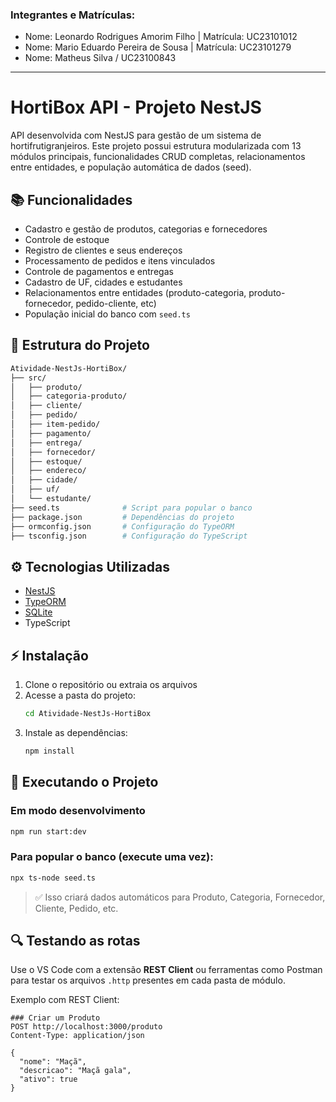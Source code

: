 ### Integrantes e Matrículas:
- Nome: Leonardo Rodrigues Amorim Filho | Matrícula: UC23101012
- Nome: Mario Eduardo Pereira de Sousa | Matrícula: UC23101279
- Nome: Matheus Silva / UC23100843
  

---
# HortiBox API - Projeto NestJS

API desenvolvida com NestJS para gestão de um sistema de hortifrutigranjeiros. Este projeto possui estrutura modularizada com 13 módulos principais, funcionalidades CRUD completas, relacionamentos entre entidades, e população automática de dados (seed).

## 📚 Funcionalidades

- Cadastro e gestão de produtos, categorias e fornecedores
- Controle de estoque
- Registro de clientes e seus endereços
- Processamento de pedidos e itens vinculados
- Controle de pagamentos e entregas
- Cadastro de UF, cidades e estudantes
- Relacionamentos entre entidades (produto-categoria, produto-fornecedor, pedido-cliente, etc)
- População inicial do banco com `seed.ts`

## 📁 Estrutura do Projeto

```bash
Atividade-NestJs-HortiBox/
├── src/
│   ├── produto/
│   ├── categoria-produto/
│   ├── cliente/
│   ├── pedido/
│   ├── item-pedido/
│   ├── pagamento/
│   ├── entrega/
│   ├── fornecedor/
│   ├── estoque/
│   ├── endereco/
│   ├── cidade/
│   ├── uf/
│   └── estudante/
├── seed.ts              # Script para popular o banco
├── package.json         # Dependências do projeto
├── ormconfig.json       # Configuração do TypeORM
├── tsconfig.json        # Configuração do TypeScript
```

## ⚙️ Tecnologias Utilizadas

- [NestJS](https://nestjs.com/)
- [TypeORM](https://typeorm.io/)
- [SQLite](https://www.sqlite.org/)
- TypeScript

## ⚡ Instalação

1. Clone o repositório ou extraia os arquivos
2. Acesse a pasta do projeto:
   ```bash
   cd Atividade-NestJs-HortiBox
   ```
3. Instale as dependências:
   ```bash
   npm install
   ```

## 🚀 Executando o Projeto

### Em modo desenvolvimento
```bash
npm run start:dev
```

### Para popular o banco (execute uma vez):
```bash
npx ts-node seed.ts
```

> ✅ Isso criará dados automáticos para Produto, Categoria, Fornecedor, Cliente, Pedido, etc.

## 🔍 Testando as rotas

Use o VS Code com a extensão **REST Client** ou ferramentas como Postman para testar os arquivos `.http` presentes em cada pasta de módulo.

Exemplo com REST Client:
```http
### Criar um Produto
POST http://localhost:3000/produto
Content-Type: application/json

{
  "nome": "Maçã",
  "descricao": "Maçã gala",
  "ativo": true
}
```



